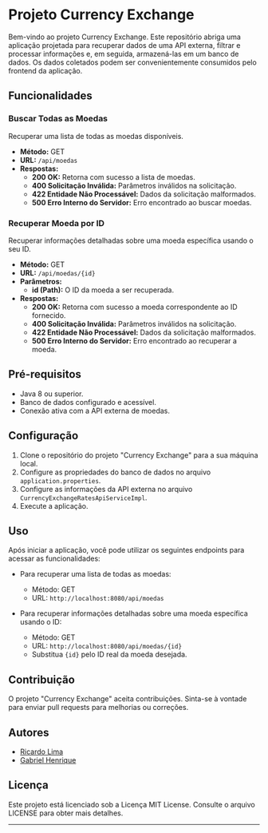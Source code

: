 # Projeto Currency Exchange

Bem-vindo ao projeto Currency Exchange. Este repositório abriga uma aplicação projetada para recuperar dados de uma API externa, filtrar e processar informações e, em seguida, armazená-las em um banco de dados. Os dados coletados podem ser convenientemente consumidos pelo frontend da aplicação.

## Funcionalidades

### Buscar Todas as Moedas

Recuperar uma lista de todas as moedas disponíveis.

- **Método:** GET
- **URL:** `/api/moedas`
- **Respostas:**
  - **200 OK:** Retorna com sucesso a lista de moedas.
  - **400 Solicitação Inválida:** Parâmetros inválidos na solicitação.
  - **422 Entidade Não Processável:** Dados da solicitação malformados.
  - **500 Erro Interno do Servidor:** Erro encontrado ao buscar moedas.

### Recuperar Moeda por ID

Recuperar informações detalhadas sobre uma moeda específica usando o seu ID.

- **Método:** GET
- **URL:** `/api/moedas/{id}`
- **Parâmetros:**
  - **id (Path):** O ID da moeda a ser recuperada.
- **Respostas:**
  - **200 OK:** Retorna com sucesso a moeda correspondente ao ID fornecido.
  - **400 Solicitação Inválida:** Parâmetros inválidos na solicitação.
  - **422 Entidade Não Processável:** Dados da solicitação malformados.
  - **500 Erro Interno do Servidor:** Erro encontrado ao recuperar a moeda.

## Pré-requisitos

- Java 8 ou superior.
- Banco de dados configurado e acessível.
- Conexão ativa com a API externa de moedas.

## Configuração

1. Clone o repositório do projeto "Currency Exchange" para a sua máquina local.
2. Configure as propriedades do banco de dados no arquivo `application.properties`.
3. Configure as informações da API externa no arquivo `CurrencyExchangeRatesApiServiceImpl`.
4. Execute a aplicação.

## Uso

Após iniciar a aplicação, você pode utilizar os seguintes endpoints para acessar as funcionalidades:

- Para recuperar uma lista de todas as moedas:
  - Método: GET
  - URL: `http://localhost:8080/api/moedas`

- Para recuperar informações detalhadas sobre uma moeda específica usando o ID:
  - Método: GET
  - URL: `http://localhost:8080/api/moedas/{id}`
  - Substitua `{id}` pelo ID real da moeda desejada.

## Contribuição

O projeto "Currency Exchange" aceita contribuições. Sinta-se à vontade para enviar pull requests para melhorias ou correções.

## Autores

- [Ricardo Lima](https://github.com/ricardolimma)
- [Gabriel Henrique](https://github.com/GabrielHenriqueCA)

## Licença

Este projeto está licenciado sob a Licença MIT License. Consulte o arquivo LICENSE para obter mais detalhes.

---
